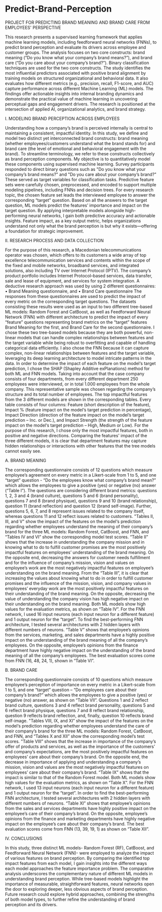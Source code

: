 # Predict-Brand-Perception
PROJECT FOR PREDICTING BRAND MEANING AND BRAND CARE FROM EMPLOYEES' PERSPECTIVE

This research presents a supervised learning framework that applies machine learning models, including feedforward neural networks (FNNs), to predict brand perception and evaluate its drivers across employee and customer groups. The analysis focuses on two core constructs: brand meaning (“Do you know what your company’s brand means?”), and brand care (“Do you care about your company’s brand?”). Binary classification techniques are used for the two core constructs. The study identifies the most influential predictors associated with positive brand alignment by training models on structured organizational and behavioral data. It also evaluates how different metrics (e.g., precision, recall, F1-score, and AUC) capture performance across different Machine Learning (ML) models. The findings offer actionable insights into internal branding dynamics and demonstrate the practical value of machine learning in uncovering perceptual gaps and engagement drivers. The research is positioned at the intersection of applied AI, organizational analytics, and brand strategy.


I. MODELING BRAND PERCEPTION ACROSS EMPLOYEES

Understanding how a company’s brand is perceived internally is central to maintaining a consistent, impactful identity. In this study, we define and model two distinct yet interconnected brand constructs: brand meaning (whether employees/customers understand what the brand stands for) and brand care (the level of emotional and behavioral engagement with the brand). To streamline terminology, we refer to these constructs collectively as brand perception components.
My objective is to quantitatively model these components using supervised machine learning. Survey participants responded to direct binary questions such as "Do you know what your company’s brand means?" and "Do you care about your company’s brand?" These served as target variables for classification tasks.
Predictive feature sets were carefully chosen, preprocessed, and encoded to support multiple modeling pipelines, including FNNs and decision trees. For every research topic, the chosen feature set leads the interviewed employee to answer the corresponding “target” question. Based on all the answers to the target question, ML models predict the features’ importance and impact on the target question. 
By applying interpretable models alongside high-performing neural networks, I gain both predictive accuracy and actionable insights. Feature impact, as a key output metric, helps organizations understand not only what the brand perception is but why it exists—offering a foundation for strategic improvement.


II.	RESEARCH PROCESS AND DATA COLLECTION

For the purpose of this research, a Macedonian telecommunications operator was chosen, which offers to its customers a wide array of top excellence telecommunication services and contents within the scope of the fixed and mobile networks, broadband services, and integrated solutions, also including TV over Internet Protocol (IPTV). The company’s product portfolio includes Internet Protocol–based services, data transfer, sale and lease of equipment, and services for system integration.
A deductive research approach was used by using 2 different questionnaires:
•	Brand Meaning questionnaire, and
•	Brand Care questionnaire
The responses from these questionnaires are used to predict the impact of every metric on the corresponding target questions.
The datasets consisting these results were used as an input to two different tree-based ML models: Random Forest and CatBoost, as well as Feedforward Neural Network (FNN) with different architecture to predict the impact of every “feature” questions representing brand metrics on the “target” features Brand Meaning for the first, and Brand Care for the second questionnaire. I chose these two tree-based models because they are both powerful, non-linear models that can handle complex relationships between features and the target variable while being robust to overfitting and capable of handling categorical data efficiently. I also chose the FNN because it can capture complex, non-linear relationships between features and the target variable, leveraging its deep learning architecture to model intricate patterns in the data.
In order to determine the impact of each feature on the model‘s target prediction, I chose the SHAP (Shapley Additive exPlanations) method for both ML and FNN models.
Taking into account that the case company consists of four departments, from every different department 250 employees were interviewed, or in total 1.000 employees from the whole company. This representative sample was chosen regarding the company’s structure and its total number of employees.
The top impactful features from the 3 different models are shown in the corresponding tables. Every table consists of four columns: Feature (short description of the feature), Impact % (feature impact on the model‘s target prediction in percentage), Impact Direction (direction of the feature impact on the model’s target prediction – Inc. or Dec.), and Impact Strength (the strength of the feature impact on the model‘s target prediction – High, Medium or Low). For the purpose of this research, I chose only the most impactful features, both in positive and negative directions.
Comparing the features' impact of the three different models, it is clear that department features may capture hidden relationships or interactions with other features that the tree models cannot easily see.


A.	BRAND MEANING

The corresponding questionnaire consists of 12 questions which measure employee’s agreement on every metric in a Likert-scale from 1 to 5, and one “target” question - “Do the employees know what company’s brand mean?” which allows the employees to give a positive (yes) or negative (no) answer (“Table I”). The questions are considering different brand metrics: questions 1, 2, 3 and 4 (brand culture), questions 5 and 6 (brand personality), questions 7 and 8 (brand physique), questions 9 and 10 (brand relationship), question 11 (brand reflection) and question 12 (brand self-image). Further, questions 5, 6, 7, and 8 represent issues related to the company itself, whereas questions 11 and 12 reflect issues related to customers.
"Tables II, III, and V” show the impact of the features on the model‘s prediction regarding whether employees understand the meaning of their company’s brand for the three ML models: Random Forest, CatBoost, and FNN, and “Tables IV and VI” show the corresponding model test scores.
“Table II” shows that the increase in understanding the company mission and in knowing what to do to fulfill customer promises are the most positively impactful features on employees’ understanding of the brand meaning.
On the opposite end, decreasing the answers for customer needs fulfillment and for the influence of company’s mission, vision and values on employee’s work are the most negatively impactful features on employee’s understanding on the brand meaning.
From the “Table III”, it is clear that increasing the values about knowing what to do in order to fulfill customer promises and the influence of the mission, vision, and company values in employees’ everyday work are the most positively impactful features on their understanding of the brand meaning. On the opposite, decreasing the value of understanding the company vision has high negative impact on their understanding on the brand meaning.
Both ML models show high values for the evaluation metrics, as shown on “Table IV”.
For the FNN network, I used 16 input neurons (each input neuron for a different feature) and 1 output neuron for the “target”. To find the best-performing FNN architecture, I tested several architectures with 2 hidden layers with different numbers of neurons.
“Table V” shows that employee’s opinions from the services, marketing, and sales departments have a highly positive impact on the understanding of the brand meaning of all the company’s employees. On the opposite, employee’s opinions from the finance department have highly negative impact on the understanding of the brand meaning of all the company’s employees.
The best evaluation scores come from FNN (16, 48, 24, 1), shown in “Table VI”.


B.	BRAND CARE

The corresponding questionnaire consists of 10 questions which measure employee’s perception of importance on every metric in a Likert-scale from 1 to 5, and one “target” question – “Do employees care about their company’s brand?” which allows the employees to give a positive (yes) or negative (no) answer, as shown on “Table VII”.
Questions 1 and 2 reflect brand culture, questions 3 and 4 reflect brand personality, questions 5 and 6 reflect brand physique, questions 7 and 8 reflect brand relationship, question 9 reflects brand reflection, and, finally, question 10 reflects brand self-image.
"Tables VIII, IX, and XI” show the impact of the features on the model‘s prediction regarding whether employees understand the care of their company’s brand for the three ML models: Random Forest, CatBoost, and FNN, and “Tables X and XII” show the corresponding model’s test scores.
"Table VIII” shows that the increase in importance of the company’s offer of products and services, as well as the importance of the customers’ and company’s expectations, are the most positively impactful features on employees’ care about their company’s brand.
On the opposite end, the decrease in importance of applying and understanding a company’s mission, vision and values are the most negatively impactful features on employees’ care about their company’s brand.
“Table IX” shows that the impact is similar to that of the Random Forest model.
Both ML models show high values for the evaluation metrics, as shown on “Table X”.
For the FNN network, I used 13 input neurons (each input neuron for a different feature) and 1 output neuron for the “target”. In order to find the best-performing FNN architecture, I tested several architectures with 2 hidden layers with different numbers of neurons.
“Table XI” shows that employee’s opinions from the sales and services departments have highly positive impact on the employee’s care of their company’s brand. On the opposite, employee’s opinions from the finance and marketing departments have highly negative impact on the employee’s care about their company’s brand.
The best evaluation scores come from FNN (13, 39, 19, 1) as shown on “Table XII”.

IV.	CONCLUSIONS

In this study, three distinct ML models- Random Forest (RF), CatBoost, and Feedforward Neural Network (FNN)- were employed to analyze the impact of various features on brand perception. By comparing the identified top impact features from each model, I gain insights into the different ways each model approaches the feature importance problem.
The comparative analysis underscores the complementary nature of different ML models in understanding brand perception. While tree-based models highlight the importance of measurable, straightforward features, neural networks open the door to exploring deeper, less obvious aspects of brand perception. Future research could explore hybrid approaches, combining the strengths of both model types, to further refine the understanding of brand perception and its drivers.


